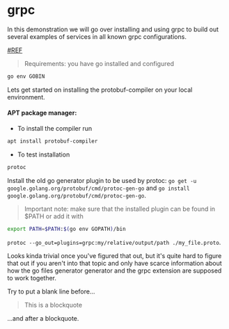 # grpc

In this demonstration we will go over installing and using grpc to build out several examples of services in all known grpc configurations.

[#REF](https://stackoverflow.com/a/63905093/8549431)

> Requirements: you have go installed and configured
```bash
go env GOBIN
``` 

Lets get started on installing the protobuf-compiler on your local environment.

#### APT package manager:
- To install the compiler run
```bash
apt install protobuf-compiler
```
- To test installation
```bash
protoc
```
Install the old go generator plugin to be used by protoc: ```go get -u google.golang.org/protobuf/cmd/protoc-gen-go``` and ```go install google.golang.org/protobuf/cmd/protoc-gen-go```. 

> Important note: make sure that the installed plugin can be found in $PATH or add it with
```bash
export PATH=$PATH:$(go env GOPATH)/bin
```

```protoc --go_out=plugins=grpc:my/relative/output/path ./my_file.proto```.

Looks kinda trivial once you've figured that out, but it's quite hard to figure that out if you aren't into that topic and only have scarce information about how the go files generator generator and the grpc extension are supposed to work together.


Try to put a blank line before...

> This is a blockquote

...and after a blockquote.
